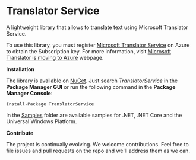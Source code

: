 # Translator Service
A lightweight library that allows to translate text using Microsoft Translator Service.

To use this library, you must register [Microsoft Translator Service](https://portal.azure.com/#create/Microsoft.CognitiveServices/apitype/TextTranslation) on Azure to obtain the Subscription key. For more information, visit [Microsoft Translator is moving to Azure](https://translatorbusiness.uservoice.com/knowledgebase/articles/1078534-microsoft-translator-on-azure) webpage.

**Installation**

The library is available on [NuGet](https://www.nuget.org/packages/TranslatorService/). Just search *TranslatorService* in the **Package Manager GUI** or run the following command in the **Package Manager Console**:    

    Install-Package TranslatorService
    
In the [Samples](https://github.com/marcominerva/TranslatorService/tree/master/Samples) folder are available samples for .NET, .NET Core and the Universal Windows Platform.

**Contribute**

The project is continually evolving. We welcome contributions. Feel free to file issues and pull requests on the repo and we'll address them as we can. 
